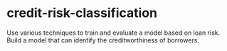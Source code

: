 # credit-risk-classification
Use various techniques to train and evaluate a model based on loan risk. Build a model that can identify the creditworthiness of borrowers.
